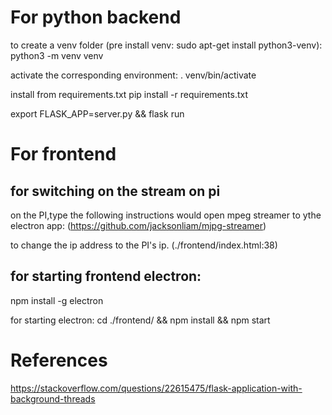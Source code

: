 
# For python backend
to create a venv folder (pre install venv: sudo apt-get install python3-venv):
python3 -m venv venv

activate the corresponding environment:
. venv/bin/activate


install from requirements.txt
pip install -r requirements.txt


export FLASK_APP=server.py && flask run


# For frontend

## for switching on the stream on pi
on the PI,type the following instructions would open mpeg streamer to ythe electron app:
(https://github.com/jacksonliam/mjpg-streamer)

to change the ip address to the PI's ip. (./frontend/index.html:38)

## for starting frontend electron:
npm install -g electron

for starting electron:
cd ./frontend/ && npm install && npm start
 



# References
https://stackoverflow.com/questions/22615475/flask-application-with-background-threads


